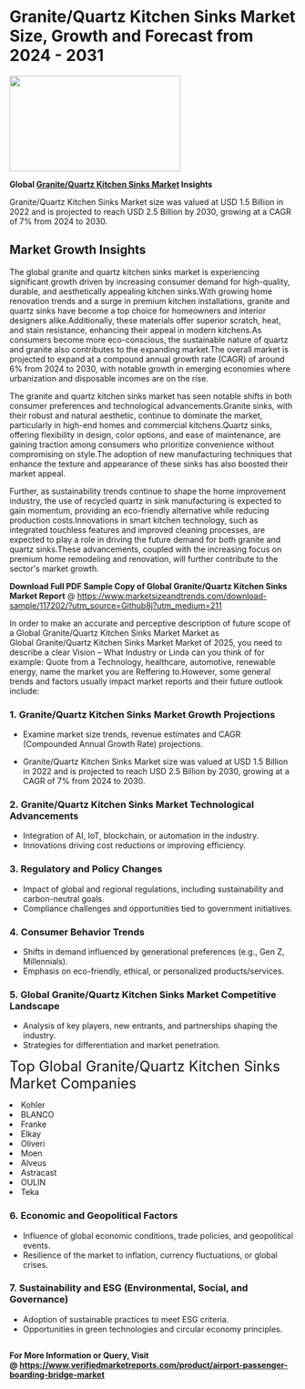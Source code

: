 <H1>Granite/Quartz Kitchen Sinks Market Size, Growth and Forecast from 2024 - 2031</H1><img class="aligncenter size-medium wp-image-584254" src="https://thirdeyenews.in/wp-content/uploads/2024/09/Global-Market-Research-300x168.jpeg" alt="" width="300" height="168" /><p><strong>Global&nbsp;<a href="https://www.marketsizeandtrends.com/download-sample/117202/?utm_source=Github8j?utm_medium=211">Granite/Quartz Kitchen Sinks Market</a> Insights</strong></p><p>Granite/Quartz Kitchen Sinks Market size was valued at USD 1.5 Billion in 2022 and is projected to reach USD 2.5 Billion by 2030, growing at a CAGR of 7% from 2024 to 2030.</p><p><h2>Market Growth Insights</h2> <p>The global granite and quartz kitchen sinks market is experiencing significant growth driven by increasing consumer demand for high-quality, durable, and aesthetically appealing kitchen sinks.With growing home renovation trends and a surge in premium kitchen installations, granite and quartz sinks have become a top choice for homeowners and interior designers alike.Additionally, these materials offer superior scratch, heat, and stain resistance, enhancing their appeal in modern kitchens.As consumers become more eco-conscious, the sustainable nature of quartz and granite also contributes to the expanding market.The overall market is projected to expand at a compound annual growth rate (CAGR) of around 6% from 2024 to 2030, with notable growth in emerging economies where urbanization and disposable incomes are on the rise.</p> <p>The granite and quartz kitchen sinks market has seen notable shifts in both consumer preferences and technological advancements.Granite sinks, with their robust and natural aesthetic, continue to dominate the market, particularly in high-end homes and commercial kitchens.Quartz sinks, offering flexibility in design, color options, and ease of maintenance, are gaining traction among consumers who prioritize convenience without compromising on style.The adoption of new manufacturing techniques that enhance the texture and appearance of these sinks has also boosted their market appeal.</p> <p>Further, as sustainability trends continue to shape the home improvement industry, the use of recycled quartz in sink manufacturing is expected to gain momentum, providing an eco-friendly alternative while reducing production costs.Innovations in smart kitchen technology, such as integrated touchless features and improved cleaning processes, are expected to play a role in driving the future demand for both granite and quartz sinks.These advancements, coupled with the increasing focus on premium home remodeling and renovation, will further contribute to the sector's market growth.</p> <p><span class=""><strong>Download Full PDF Sample Copy of Global Granite/Quartz Kitchen Sinks Market Report</strong> @ <a href="https://www.marketsizeandtrends.com/download-sample/117202/?utm_source=Github8j?utm_medium=211" target="_blank">https://www.marketsizeandtrends.com/download-sample/117202/?utm_source=Github8j?utm_medium=211</a></span></p><p>In order to make an accurate and perceptive description of future scope of a Global&nbsp;Granite/Quartz Kitchen Sinks Market Market as Global&nbsp;Granite/Quartz Kitchen Sinks Market Market of 2025, you need to describe a clear Vision &ndash; What Industry or Linda can you think of for example: Quote from a Technology, healthcare, automotive, renewable energy, name the market you are Reffering to.However, some general trends and factors usually impact market reports and their future outlook include:</p><h3>1.&nbsp;<strong>Granite/Quartz Kitchen Sinks Market Growth Projections</strong></h3><ul><li>Examine market size trends, revenue estimates and CAGR (Compounded Annual Growth Rate) projections.</li><li><p>Granite/Quartz Kitchen Sinks Market size was valued at USD 1.5 Billion in 2022 and is projected to reach USD 2.5 Billion by 2030, growing at a CAGR of 7% from 2024 to 2030.</p></li></ul><h3>2.&nbsp;<strong>Granite/Quartz Kitchen Sinks Market Technological Advancements</strong></h3><ul><li>Integration of AI, IoT, blockchain, or automation in the industry.</li><li>Innovations driving cost reductions or improving efficiency.</li></ul><h3>3.&nbsp;<strong>Regulatory and Policy Changes</strong></h3><ul><li>Impact of global and regional regulations, including sustainability and carbon-neutral goals.</li><li>Compliance challenges and opportunities tied to government initiatives.</li></ul><h3>4.&nbsp;<strong>Consumer Behavior Trends</strong></h3><ul><li>Shifts in demand influenced by generational preferences (e.g., Gen Z, Millennials).</li><li>Emphasis on eco-friendly, ethical, or personalized products/services.</li></ul><h3>5.&nbsp;<strong>Global Granite/Quartz Kitchen Sinks Market Competitive Landscape</strong></h3><ul><li>Analysis of key players, new entrants, and partnerships shaping the industry.</li><li>Strategies for differentiation and market penetration.</li></ul><p data-pm-slice="1 1 []"><span style="color: inherit; font-family: inherit; font-size: 25px;">Top Global Granite/Quartz Kitchen Sinks Market Companies</span></p><div class="" data-test-id=""><p><li>Kohler</li><li> BLANCO</li><li> Franke</li><li> Elkay</li><li> Oliveri</li><li> Moen</li><li> Alveus</li><li> Astracast</li><li> OULIN</li><li> Teka</li></p></div><h3>6.&nbsp;<strong>Economic and Geopolitical Factors</strong></h3><ul><li>Influence of global economic conditions, trade policies, and geopolitical events.</li><li>Resilience of the market to inflation, currency fluctuations, or global crises.</li></ul><h3>7.&nbsp;<strong>Sustainability and ESG (Environmental, Social, and Governance)</strong></h3><ul><li>Adoption of sustainable practices to meet ESG criteria.</li><li>Opportunities in green technologies and circular economy principles.</li></ul><h2><strong style="font-size: 14px;">For More Information or Query, Visit @&nbsp;</strong><a style="background-color: #ffffff; font-size: 14px;" href="https://www.marketsizeandtrends.com/report/granite-quartz-kitchen-sinks-market/" target="_blank">https://www.verifiedmarketreports.com/product/airport-passenger-boarding-bridge-market</a></h2>